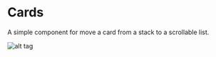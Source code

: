 # Cards
A simple component for move a card from a stack to a scrollable list.

![alt tag](https://raw.github.com/nanojaus/Cards/master/preview.gif)
